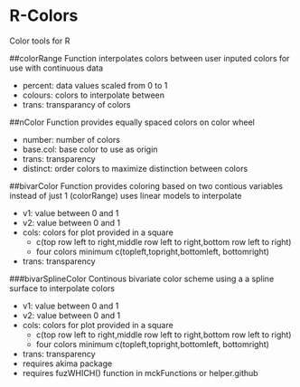 # R-Colors
Color tools for R

##colorRange 
Function interpolates colors between user inputed colors for use with continuous data

*    percent: data values scaled from 0 to 1
*    colours: colors to interpolate between
*    trans: transparancy of colors

##nColor 
Function provides equally spaced colors on color wheel

*    number: number of colors
*    base.col: base color to use as origin
*    trans: transparency
*    distinct: order colors to maximize distinction between colors

##bivarColor 
Function provides coloring based on two contious variables instead of just 1 (colorRange) uses linear models to interpolate

*  v1: value between 0 and 1
*  v2: value between 0 and 1 
*  cols: colors for plot provided in a square
    *  c(top row left to right,middle row left to right,bottom row left to right)
    *  four colors minimum c(topleft,topright,bottomleft, bottomright)
*  trans: transparency

###bivarSplineColor 
Continous bivariate color scheme using a a spline surface to interpolate colors

*  v1: value between 0 and 1
*  v2: value between 0 and 1 
*  cols: colors for plot provided in a square
    *  c(top row left to right,middle row left to right,bottom row left to right)
    *  four colors minimum c(topleft,topright,bottomleft, bottomright)
*  trans: transparency
*  requires akima package
*  requires fuzWHICH() function in mckFunctions or helper.github
